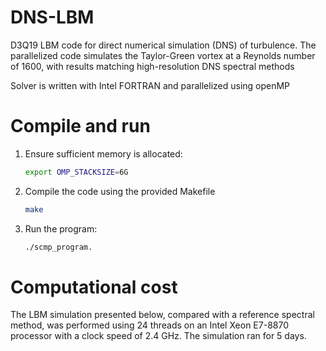 # DNS-LBM
D3Q19 LBM code for direct numerical simulation (DNS) of turbulence. The parallelized code simulates the Taylor-Green vortex at a Reynolds number of 1600, with results matching high-resolution DNS spectral methods

Solver is written with Intel FORTRAN and parallelized using openMP

# Compile and run

1. Ensure sufficient memory is allocated:
   ```bash
   export OMP_STACKSIZE=6G
2. Compile the code using the provided Makefile
   ```bash
   make
   
3. Run the program: 
   ```bash
   ./scmp_program.

# Computational cost

The LBM simulation presented below, compared with a reference spectral method, was performed using 24 threads on an Intel Xeon E7-8870 processor with a clock speed of 2.4 GHz. The simulation ran for 5 days.
